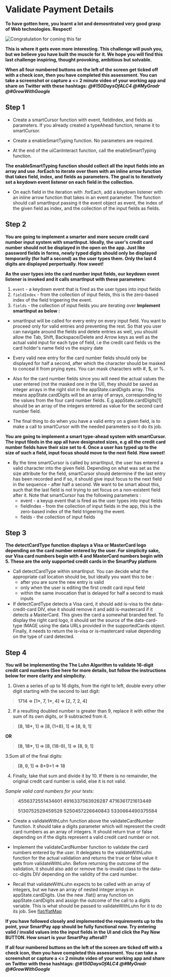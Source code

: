 # Validate Payment Details
**To have gotten here, you learnt a lot and demosntrated very good grasp of Web technologies. Respect!**

![Congratulation for coming this far](https://media.giphy.com/media/l3q2Z6S6n38zjPswo/giphy.gif)

**This is where it gets even more interesting. This challenge will push you, but we believe you have built the muscle for it. We hope you will find this last challenge inspiring, thought provoking, ambitious but solvable.**

**When all four numbered buttons on the left of the screen get ticked off with a check icon, then you have completed this assessment. You can take a screenshot or capture a <= 2 minute video of your working app and share on Twitter with these hashtags: *@#150DaysOfALC4* *@#MyGradr* *@#GrowWithGoogle***

## Step 1
* Create a smartCursor function with event, fieldIndex, and fields as parameters. If you already created a typeAhead function, rename it to smartCursor.

* Create a enableSmartTyping function. No parameters are required.

* At the end of the uiCanInteract function, call the enableSmartTyping function.

**The enableSmartTyping function should collect all the input fields into an array and use .forEach to iterate over them with an inline arrow function that takes field, index, and fields as parameters. The goal is to iteratively set a keydown event listener on each field in the collection.**

* On each field in the iteration with .forEach, add a keydown listener with an inline arrow function that takes in an event parameter. The function should call smartInput passing it the event object as event, the index of the given field as index, and the collection of the input fields as fields.
## Step 2
**You are going to implement a smarter and more secure credit card number input system with smartInput. Ideally, the user's credit card number should not be displayed in the open on the app. Just like password fields in forms, newly typed digits should only be displayed temporarily (for half a second) as the user types them. Only the last 4 digits are displayed perpertually. How sweet!**

**As the user types into the card number input fields, our keydown event listener is invoked and it calls smartInput with these parameters:**
1. `event` - a keydown event that is fired as the user types into input fields
2. `fieldIndex` - from the collection of input fields, this is the zero-based index of the field trigeering the event.
3. `fields` - the collection of input fields you are iterating over
**Implement smartInput as below :**

* smartInput will be called for every entry on every input field. You want to proceed only for valid entries and preventing the rest. So that you user can navigate around the fields and delete entries as well, you should allow the Tab, Shift, Backspace/Delete and Arrow keys as well as the actual valid input for each type of field, i.e the credit card fields vs the card holder's name field vs the expiry date

* Every valid new entry for the card number fields should only be displayed for half a second, after which the character should be masked to conceal it from prying eyes. You can mask characters with #, $, or %.

* Also for the card number fields since you will need the actual values the user entered (not the masked one in the UI), they should be saved as integer arrays in the right slot in the appState.cardDigits array. This means appState.cardDigits will be an array of arrays, corresponding to the values from the four card number fields. E.g appState.cardDigits[1] should be an array of the integers entered as value for the second card number field.

* The final thing to do when you have a valid entry on a given field, is to make a call to smartCursor with the needed parameters so it do its job.

**You are going to implement a smart type-ahead system with smartCursor. The input fileds in the app all have designated sizes, e.g all the credit card number fields have their size set to 4. Once a user has typed up to the size of such a field, input focus should move to the next field. How sweet!**

* By the time smartCursor is called by smartInput, the user has entered a valid character into the given field. Depending on what was set as the size attribute for the field, smartCursor should determine if the last entry has been recorded and if so, it should give input focus to the next field in the sequence - after half a second. We want to be smart about this, such that the last field is not trying to set focus on a non-existent field after it. Note that smartCursor has the following parameters :
  * event - a keyup event that is fired as the user types into input fields
  * fieldIndex - from the collection of input fields in the app, this is the zero-based index of the field trigeering the event.
  * fields - the collection of input fields
## Step 3
**The detectCardType function displays a Visa or MasterCard logo depending on the card number entered by the user. For simplicity sake, our Visa card numbers begin with 4 and MasterCard numbers begin with 5. These are the only supported credit cards in the SmartPay platform**

* Call detectCardType within smartInput. You can decide what the appropriate call location should be, but ideally you want this to be :
  * after you are sure the new entry is valid
  * only when the user is editing the first credit card input field
  * within the same invocation that is delayed for half a second to mask inputs
* If detectCardType detects a Visa card, it should add is-visa to the data-credit-card DIV, else it should remove it and add is-mastercard if it detects a MasterCard. This gives the card a somewhat branded feel. To display the right card logo, it should set the source of the data-card-type IMAGE using the data URLs provided in the supportedCards object. Finally, it needs to return the is-visa or is-mastercard value depending on the type of card detected.

## Step 4
**You will be implementing the The Luhn Algorithm to validate 16-digit credit card numbers (See here for more details, but follow the instructions below for more clarity and simplicity.**

1. Given a series of up to 16 digits, from the right to left, double every other digit starting with the second to last digit:
  
  >**1714 => [1\*, 7, 1\*, 4] => [2, 7, 2, 4]**
  
2. If a resulting doubled number is greater than 9, replace it with either the sum of its own digits, or 9 subtracted from it.
  
  >**[8, 18\*, 1] => [8, (1+8), 1] => [8, 9, 1]**
  
  **OR**
  
  >**[8, 18\*, 1] => [8, (18-9), 1] => [8, 9, 1]**
  
3.Sum all of the final digits:

  >**[8, 9, 1] => 8+9+1 => 18**
  
4. Finally, take that sum and divide it by 10. If there is no remainder, the original credit card number is valid, else it is not valid.

*Sample valid card numbers for your tests:*

  >**4556372551434601**
  >**4916337563926287**
  >**4716361721613449**

  >**5130752529459529**
  >**5250457226640843** 
  >**5330664490375584**
  
* Create a validateWithLuhn function above the validateCardNumber function. It should take a digits parameter which will represent the credit card numbers as an array of integers. It should return true or false depending on if the digits represent a valid credit card number or not.

* Implement the validateCardNumber function to validate the card numbers entered by the user. It delegates to the validateWithLuhn function for the actual validation and returns the true or false value it gets from validateWithLuhn. Before returning the outcome of the validation, it should also add or remove the is-invalid class to the data-cc-digits DIV depending on the validity of the card number.

* Recall that validateWithLuhn expects to be called with an array of integers, but we have an array of nested integer arrays in appState.cardDigits. Use the new .flat() array function on appState.cardDigits and assign the outcome of the call to a digits variable. This is what should be passed to validateWithLuhn for it to do its job. See [flat/flatMap](https://alligator.io/js/flat-flatmap/)

**If you have followed closely and implemented the requirements up to ths point, your SmartPay app should be fully functional now. Try entering valid / invalid values into the input fields in the UI and click the Pay Now BUTTON. How smart is your SmartPay afterall?**

**If all four numbered buttons on the left of the screen are ticked off with a check icon, then you have completed this assessment. You can take a screenshot or capture a <= 2 minute video of your working app and share on Twitter with these hashtags: *@#150DaysOfALC4* *@#MyGradr* *@#GrowWithGoogle***
